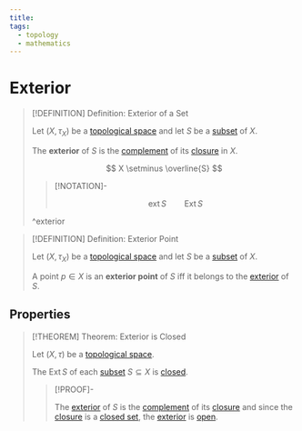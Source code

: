 ```yaml
---
title: 
tags:
  - topology
  - mathematics
---
```


# Exterior

>[!DEFINITION] Definition: Exterior of a Set
>
>Let $(X, \tau_X)$ be a [topological space](../Topological%20Spaces/index.md) and let $S$ be a [subset](../../Set%20Theory/Sets.md) of $X$.
>
>The **exterior** of $S$ is the [complement](../../../Set%20Theory/Complement.md) of its [closure](Closure.md) in $X$.
>
>$$
>X \setminus \overline{S}
>$$
>
>>[!NOTATION]-
>>
>>$$
>>\operatorname{ext} S \qquad \operatorname{Ext} S
>>$$
>>
>
>^exterior
>

>[!DEFINITION] Definition: Exterior Point
>
>Let $(X, \tau_X)$ be a [topological space](../Topological%20Spaces/index.md) and let $S$ be a [subset](../../Set%20Theory/Sets.md) of $X$.
>
>A point $p \in X$ is an **exterior point** of $S$ iff it belongs to the [exterior](Exterior.md) of $S$.
>

## Properties


>[!THEOREM] Theorem: Exterior is Closed
>
>Let $(X, \tau)$ be a [topological space](../Topological%20Spaces/index.md).
>
>The [](Exterior.md#^exterior) $\operatorname{Ext} S$ of each [subset](../../Set%20Theory/Sets.md) $S \subseteq X$ is [closed](../Topological%20Spaces/Closed%20Sets.md).
>
>>[!PROOF]-
>>
>>The [exterior](Exterior.md) of $S$ is the [complement](../../../Set%20Theory/Complement.md) of its [closure](Closure.md) and since the [closure](Closure.md) is a [closed set](../Topological%20Spaces/Closed%20Sets.md), the [exterior](Exterior.md) is [open](../Topological%20Spaces/Open%20Sets.md).
>>
>